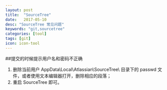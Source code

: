 ```yaml
---
layout: post
title:  "SourceTree"
date:   2017-05-10
desc: "SourceTree 常见问题"
keywords: "git,sourcetree"
categories: [tool]
tags: [git]
icon: icon-tool
---
```


##提交的时候提示用户名和密码不正确
1. 删除当前用户 AppData\Local\Atlassian\SourceTree\ 目录下的 passwd 文件，或者使用文本编辑器打开，删除相应的段落；
2. 重启 SourceTree 即可。 